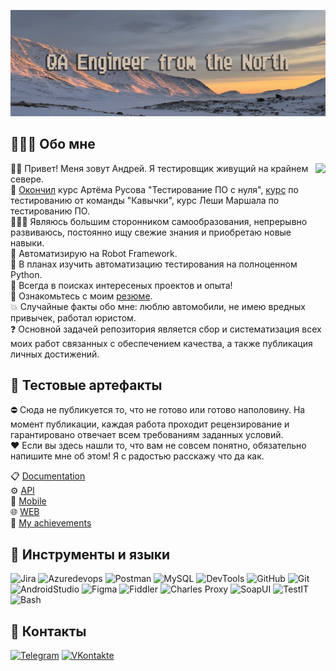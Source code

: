 ![Header](https://github.com/ArliSteel/arlisteel/blob/main/assets/36S9YUODTNk%20копия.png)
## 🧑🏼‍💻 Обо мне
<img align="right" src="https://i.pinimg.com/originals/60/6d/83/606d832d22e2db54a2946e1e83489a77.gif" height="210">

👋🏻 Привет! Меня зовут Андрей. Я тестировщик живущий на крайнем севере.
<br> 🎉 [Окончил](https://github.com/ArliSteel/My-achievements) курс Артёма Русова "Тестирование ПО с нуля", [курс](https://github.com/ArliSteel/My-achievements) по тестированию от команды "Кавычки", курс Леши Маршала по тестированию ПО.
<br> 👨🏻‍🎓 Являюсь большим сторонником самообразования, непрерывно развиваюсь, постоянно ищу свежие знания и приобретаю новые навыки.
<br> 🤖 Автоматизирую на Robot Framework.
<br> 🐍 В планах изучить автоматизацию тестирования на полноценном Python.
<br> 🔦 Всегда в поисках интересеных проектов и опыта!
<br> 📑 Ознакомьтесь с моим [резюме](https://drive.google.com/file/d/1W2ereueOF7daomKoIzcVT1Or2dfAN4pk/view?usp=sharing).
<br> 💥 Случайные факты обо мне: люблю автомобили, не имею вредных привычек, работал юристом.
<br> ❓ Основной задачей репозитория является сбор и систематизация всех моих работ связанных с обеспечением качества, а также публикация личных достижений.
## 💼 Тестовые артефакты
⛔️ Сюда не публикуется то, что не готово или готово наполовину. На момент публикации, каждая работа проходит рецензирование и гарантировано отвечает всем требованиям заданных условий. 
<br> ❤️ Если вы здесь нашли то, что вам не совсем понятно, обязательно напишите мне об этом! Я с радостью расскажу что да как.

📋 [Documentation](https://github.com/ArliSteel/technical_review)
<br>⚙️ [API](https://github.com/ArliSteel/API)
<br>📱 [Mobile](https://github.com/ArliSteel/Mobile)
<br>🌐 [WEB](https://github.com/ArliSteel/WEB)
<br>🌟 [My achievements](https://github.com/ArliSteel/My-achievements)
## 🔧 Инструменты  и языки
![Jira](https://img.shields.io/badge/Jira-CFBEAB?style=for-the-badge&logo=Jira&logoColor=1D7AFC)
![Azuredevops](https://img.shields.io/badge/Azuredevops-CFBEAB?style=for-the-badge&logo=Azuredevops&logoColor=0074CF)
![Postman](https://img.shields.io/badge/Postman-CFBEAB?style=for-the-badge&logo=postman&logoColor=F66935)
![MySQL](https://img.shields.io/badge/MySQL-CFBEAB?style=for-the-badge&logo=MySQL&logoColor=010101)
![DevTools](https://img.shields.io/badge/DevTools-CFBEAB?style=for-the-badge&logo=googlechrome&logoColor=3E80EE)
![GitHub](https://img.shields.io/badge/GitHub-CFBEAB?style=for-the-badge&logo=GitHub&logoColor=000000)
![Git](https://img.shields.io/badge/git-CFBEAB?style=for-the-badge&logo=git&logoColor=#F74E28)
![AndroidStudio](https://img.shields.io/badge/AndroidStudio-CFBEAB?style=for-the-badge&logo=Androidstudio&logoColor=81B34D)
![Figma](https://img.shields.io/badge/figma-CFBEAB?style=for-the-badge&logo=figma&logoColor=FFFFFF)
![Fiddler](https://img.shields.io/badge/Fiddler-CFBEAB?style=for-the-badge)
![Charles Proxy](https://img.shields.io/badge/Charles_Proxy-CFBEAB?style=for-the-badge)
![SoapUI](https://img.shields.io/badge/SoapUI-CFBEAB?style=for-the-badge)
![TestIT](https://img.shields.io/badge/TestIT-CFBEAB?style=for-the-badge)
![Bash](https://img.shields.io/badge/Bash-CFBEAB?style=for-the-badge)
## 🤝 Контакты
[![Telegram](https://img.shields.io/badge/Telegram-CFBEAB?style=for-the-badge&logo=Telegram&logoColor=№2193CD)](https://t.me/arlisteel)
[![VKontakte](https://img.shields.io/badge/VKontakte-CFBEAB?style=for-the-badge&logo=VK&logoColor=0078FF)](https://vk.com/iamsupersex)

